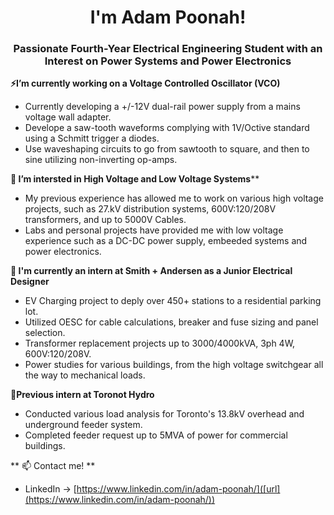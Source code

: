 <h1 align="center">I'm Adam Poonah!</h1>
<h3 align="center">Passionate Fourth-Year Electrical Engineering Student with an Interest on Power Systems and Power Electronics</h3>

 
 **⚡I’m currently working on a Voltage Controlled Oscillator (VCO)**
  - Currently developing a +/-12V dual-rail power supply from a mains voltage wall adapter.
  - Develope a saw-tooth waveforms complying with 1V/Octive standard using a Schmitt trigger a diodes.
  - Use waveshaping circuits to go from sawtooth to square, and then to sine utilizing non-inverting op-amps.

**🌱 I’m intersted in High Voltage and Low Voltage Systems****
  - My previous experience has allowed me to work on various high voltage projects, such as 27.kV distribution systems, 600V:120/208V transformers, and up to 5000V Cables.
  - Labs and personal projects have provided me with low voltage experience such as a DC-DC power supply, embeeded systems and power electronics.

**🔋 I'm currently an intern at Smith + Andersen as a Junior Electrical Designer**
   - EV Charging project to deply over 450+ stations to a residential parking lot.
   - Utilized OESC for cable calculations, breaker and fuse sizing and panel selection.
   - Transformer replacement projects up to 3000/4000kVA, 3ph 4W, 600V:120/208V.
   - Power studies for various buildings, from the high voltage switchgear all the way to mechanical loads.

**💼Previous intern at Toronot Hydro**
  - Conducted various load analysis for Toronto's 13.8kV overhead and underground feeder system.
  - Completed feeder request up to 5MVA of power for commercial buildings. 


** 📫 Contact me! **
- LinkedIn -> [https://www.linkedin.com/in/adam-poonah/]([url](https://www.linkedin.com/in/adam-poonah/))
